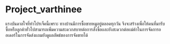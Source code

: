 # Project_varthinee
แรงบันดาลใจที่ทำโปรเจ็คนี้เพราะ ทางบ้านมีการซื้อขายหมูอยู่ตลอดทุกวัน จึงจะสร้างเพื่อให้คนที่มารับซื้อหรือลูกค้าทั่วไปสามารถเพิ่มความสะดวกสบายต่อการสั่งซื่อเเละยังสะดวกต่อเเม่ค้าในการจัดการออเดอร์ในการจัดส่งเเถมยังดูผลลัพธ์ของการจัดขายได้ 
